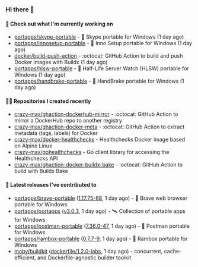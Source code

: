 ### Hi there 👋

#### 👷 Check out what I'm currently working on

- [portapps/skype-portable](https://github.com/portapps/skype-portable) - 🚀 Skype portable for Windows  (1 day ago)
- [portapps/innosetup-portable](https://github.com/portapps/innosetup-portable) - 🚀 Inno Setup portable for Windows  (1 day ago)
- [docker/build-push-action](https://github.com/docker/build-push-action) - :octocat: GitHub Action to build and push Docker images with Buildx (1 day ago)
- [portapps/hlsw-portable](https://github.com/portapps/hlsw-portable) - 🚀 Half-Life Server Watch (HLSW) portable for Windows (1 day ago)
- [portapps/handbrake-portable](https://github.com/portapps/handbrake-portable) - 🚀 HandBrake portable for Windows (1 day ago)

#### 👨‍💻 Repositories I created recently

- [crazy-max/ghaction-dockerhub-mirror](https://github.com/crazy-max/ghaction-dockerhub-mirror) - :octocat: GitHub Action to mirror a DockerHub repo to another registry
- [crazy-max/ghaction-docker-meta](https://github.com/crazy-max/ghaction-docker-meta) - :octocat: GitHub Action to extract metadata (tags, labels) for Docker
- [crazy-max/docker-healthchecks](https://github.com/crazy-max/docker-healthchecks) - Healthchecks Docker image based on Alpine Linux
- [crazy-max/gohealthchecks](https://github.com/crazy-max/gohealthchecks) - Go client library for accessing the Healthchecks API
- [crazy-max/ghaction-docker-buildx-bake](https://github.com/crazy-max/ghaction-docker-buildx-bake) - :octocat: GitHub Action to build with Buildx Bake

#### 🚀 Latest releases I've contributed to

- [portapps/brave-portable](https://github.com/portapps/brave-portable) ([1.17.75-68](https://github.com/portapps/brave-portable/releases/tag/1.17.75-68), 1 day ago) - 🚀 Brave web browser portable for Windows
- [portapps/portapps](https://github.com/portapps/portapps) ([v3.0.3](https://github.com/portapps/portapps/releases/tag/v3.0.3), 1 day ago) - 🛰 Collection of portable apps for Windows
- [portapps/postman-portable](https://github.com/portapps/postman-portable) ([7.36.0-47](https://github.com/portapps/postman-portable/releases/tag/7.36.0-47), 1 day ago) - 🚀 Postman portable for Windows
- [portapps/rambox-portable](https://github.com/portapps/rambox-portable) ([0.7.7-9](https://github.com/portapps/rambox-portable/releases/tag/0.7.7-9), 1 day ago) - 🚀 Rambox portable for Windows
- [moby/buildkit](https://github.com/moby/buildkit) ([dockerfile/1.2.0-labs](https://github.com/moby/buildkit/releases/tag/dockerfile%2F1.2.0-labs), 1 day ago) - concurrent, cache-efficient, and Dockerfile-agnostic builder toolkit

